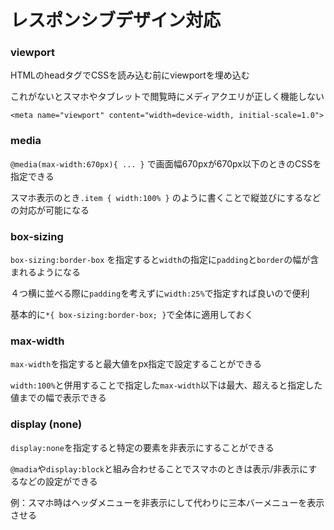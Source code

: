 # レスポンシブデザイン対応

### viewport

HTMLのheadタグでCSSを読み込む前にviewportを埋め込む

これがないとスマホやタブレットで閲覧時にメディアクエリが正しく機能しない

```
<meta name="viewport" content="width=device-width, initial-scale=1.0">
```

### media

`@media(max-width:670px){ ... }` で画面幅670pxが670px以下のときのCSSを指定できる

スマホ表示のとき`.item { width:100% }` のように書くことで縦並びにするなどの対応が可能になる

### box-sizing

`box-sizing:border-box` を指定すると`width`の指定に`padding`と`border`の幅が含まれるようになる

４つ横に並べる際に`padding`を考えずに`width:25%`で指定すれば良いので便利

基本的に`*{ box-sizing:border-box; }`で全体に適用しておく

### max-width

`max-width`を指定すると最大値をpx指定で設定することができる

`width:100%`と併用することで指定した`max-width`以下は最大、超えると指定した値までの幅で表示できる

### display (none)

`display:none`を指定すると特定の要素を非表示にすることができる

`@madia`や`display:block`と組み合わせることでスマホのときは表示/非表示にするなどの設定ができる

例：スマホ時はヘッダメニューを非表示にして代わりに三本バーメニューを表示させる

